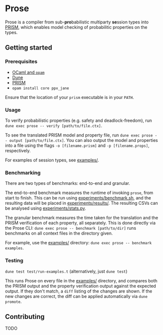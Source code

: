 # Prose
Prose is a compiler from sub-**pro**babilistic multiparty **se**ssion types into [PRISM](https://www.prismmodelchecker.org/), which enables model checking of probabilitic properties on the types.

## Getting started
### Prerequisites
* [OCaml and `opam`](https://ocaml.org/install)
* [Dune](https://dune.build/install)
* [PRISM](https://www.prismmodelchecker.org/manual/InstallingPRISM/Instructions)
* `opam install core ppx_jane`

Ensure that the location of your `prism` executable is in your `PATH`.

### Usage
To verify probabilistic properties (e.g. safety and deadlock-freedom), run `dune exec prose -- verify [path/to/file.ctx]`.

To see the translated PRISM model and property file, run `dune exec prose -- output [path/to/file.ctx]`. You can also output the model and properties into a file using the flags `-o [filename.prism]` and `-p [filename.props]`, respectively.

For examples of session types, see [examples/](examples/).

### Benchmarking
There are two types of benchmarks: end-to-end and granular.

The end-to-end benchmark measures the runtime of invoking `prose`, from start to finish. This can be run using [experiments/benchmark.sh](experiments/benchmark.sh), and the resulting data will be placed in [experiments/results/](experiments/results/). The resulting CSVs can be analysed using [experiments/stats.py](experiments/stats.py).

The granular benchmark measures the time taken for the translation and the PRISM verification of each property, all separately. This is done directly via the Prose CLI: `dune exec prose -- benchmark [path/to/dir]` runs benchmarks on all context files in the directory given. 

For example, use the [examples/](examples/) directory: `dune exec prose -- benchmark examples`.

### Testing
`dune test test/run-examples.t` (alternatively, just `dune test`)

This runs Prose on every file in the [examples/](examples/) directory, and compares both the PRISM output and the property verification output against the expected output. If they don't match, a `diff` listing of the changes are shown. If the new changes are correct, the diff can be applied automatically via `dune promote`.

## Contributing
TODO
